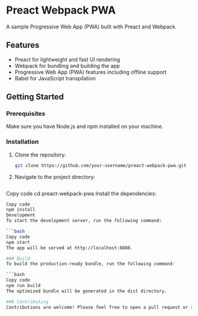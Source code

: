# Preact Webpack PWA

A sample Progressive Web App (PWA) built with Preact and Webpack.

## Features

- Preact for lightweight and fast UI rendering
- Webpack for bundling and building the app
- Progressive Web App (PWA) features including offline support
- Babel for JavaScript transpilation

## Getting Started

### Prerequisites

Make sure you have Node.js and npm installed on your machine.

### Installation

1. Clone the repository:

   ```bash
   git clone https://github.com/your-username/preact-webpack-pwa.git
   
2. Navigate to the project directory:

   ```bash
Copy code
cd preact-webpack-pwa
Install the dependencies:

   ```bash
Copy code
npm install
Development
To start the development server, run the following command:

   ```bash
Copy code
npm start
The app will be served at http://localhost:8080.

### Build
To build the production-ready bundle, run the following command:

   ```bash
Copy code
npm run build
The optimized bundle will be generated in the dist directory.

### Contributing
Contributions are welcome! Please feel free to open a pull request or submit an issue if you find any bugs or want to suggest improvements.
